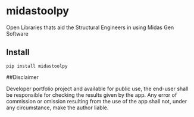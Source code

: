# midastoolpy

Open Libraries thats aid the Structural Engineers in using Midas Gen Software

## Install 

`pip install midastoolpy`

##Disclaimer

Developer portfolio project and available for public use, the end-user shall be responsible for checking the results given by the app. Any error of commission or omission resulting from the use of the app shall not, under any circumstance, make the author liable.

